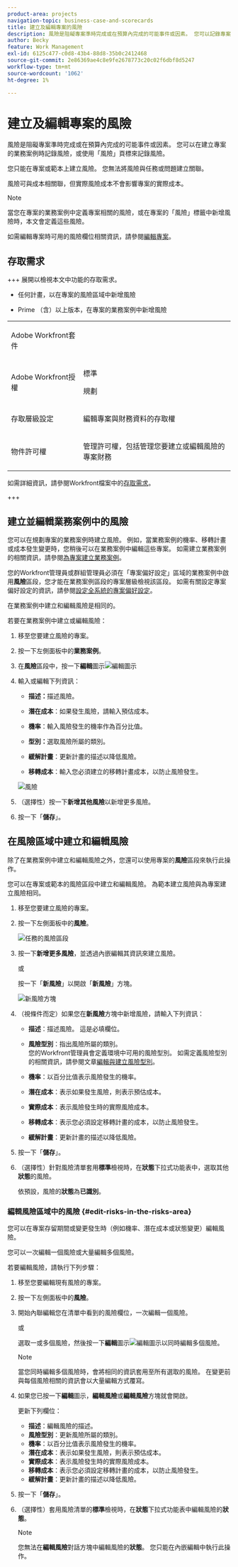 ```yaml
---
product-area: projects
navigation-topic: business-case-and-scorecards
title: 建立及編輯專案的風險
description: 風險是阻礙專案準時完成或在預算內完成的可能事件或因素。 您可以記錄專案風險，作為建立專案業務案例的一部分或使用「風險」頁標。 您可以將風險新增至專案和範本。 您無法將風險與任務或問題建立關聯。
author: Becky
feature: Work Management
exl-id: 6125c477-c0d8-43b4-88d8-35b0c2412468
source-git-commit: 2e86369ae4c8e9fe2678773c20c02f6dbf8d5247
workflow-type: tm+mt
source-wordcount: '1062'
ht-degree: 1%

---
```


# 建立及編輯專案的風險

<!--Audited: 06/2025-->

<!--<span class="preview">The highlighted information on this page refers to functionality not yet generally available. It is available only in the Preview environment for all customers. The same features will also be available in the Production environment for all customers after a week from the Preview release. </span>   

<span class="preview">For more information, see [Interface modernization](/help/quicksilver/product-announcements/product-releases/interface-modernization/interface-modernization.md). </span>-->

風險是阻礙專案準時完成或在預算內完成的可能事件或因素。 您可以在建立專案的業務案例時記錄風險，或使用「風險」頁標來記錄風險。

您只能在專案或範本上建立風險。 您無法將風險與任務或問題建立關聯。

風險可與成本相關聯，但實際風險成本不會影響專案的實際成本。

>[!NOTE]
>
>當您在專案的業務案例中定義專案相關的風險，或在專案的「風險」標籤中新增風險時，本文會定義這些風險。
>
>如需編輯專案時可用的風險欄位相關資訊，請參閱[編輯專案](../../../manage-work/projects/manage-projects/edit-projects.md)。

## 存取需求

+++ 展開以檢視本文中功能的存取需求。 

<table style="table-layout:auto"> 
 <col> 
 <col> 
 <tbody> 
  <tr> 
   <td role="rowheader"><p>Adobe Workfront套件</p></td> 
   <ul><li>任何計畫，以在專案的風險區域中新增風險</p></li>
   <li><p>Prime （含）以上版本，在專案的業務案例中新增風險</p></li></ul>
   </td> 
  </tr> 
  <tr> 
   <td role="rowheader"><p>Adobe Workfront授權</p></td> 
   <td> <p>標準 </p>
   <p>規劃 </p> </td> 
  </tr> 
  <tr> 
   <td role="rowheader"><p>存取層級設定</p></td> 
   <td> <p>編輯專案與財務資料的存取權</p> </td> 
  </tr> 
  <tr> 
   <td role="rowheader"><p>物件許可權</p></td> 
   <td> <p> 管理許可權，包括管理您要建立或編輯風險的專案財務 </p> </td> 
  </tr> 
 </tbody> 
</table>

如需詳細資訊，請參閱Workfront檔案中的[存取需求](/help/quicksilver/administration-and-setup/add-users/access-levels-and-object-permissions/access-level-requirements-in-documentation.md)。


+++

## 建立並編輯業務案例中的風險

您可以在規劃專案的業務案例時建立風險。 例如，當業務案例的機率、移轉計畫或成本發生變更時，您稍後可以在業務案例中編輯這些專案。 如需建立業務案例的相關資訊，請參閱[為專案建立業務案例](../../../manage-work/projects/define-a-business-case/create-business-case.md)。

您的Workfront管理員或群組管理員必須在「專案偏好設定」區域的業務案例中啟用&#x200B;**風險**&#x200B;區段，您才能在業務案例區段的專案層級檢視該區段。 如需有關設定專案偏好設定的資訊，請參閱[設定全系統的專案偏好設定](../../../administration-and-setup/set-up-workfront/configure-system-defaults/set-project-preferences.md)。

在業務案例中建立和編輯風險是相同的。

若要在業務案例中建立或編輯風險：

1. 移至您要建立風險的專案。
1. 按一下左側面板中的&#x200B;**業務案例**。
1. 在&#x200B;**風險**&#x200B;區段中，按一下&#x200B;**編輯**&#x200B;圖示![編輯圖示](assets/edit-icon.png)
1. 輸入或編輯下列資訊：

   * **描述：**&#x200B;描述風險。

   * **潛在成本**：如果發生風險，請輸入預估成本。

   * **機率**：輸入風險發生的機率作為百分比值。

   * **型別：**&#x200B;選取風險所屬的類別。
   * **緩解計畫**：更新計畫的描述以降低風險。

   * **移轉成本**：輸入您必須建立的移轉計畫成本，以防止風險發生。

   ![風險](assets/edit-risk.png)

1. （選擇性）按一下&#x200B;**新增其他風險**&#x200B;以新增更多風險。
1. 按一下「**儲存**」。

## 在風險區域中建立和編輯風險

除了在業務案例中建立和編輯風險之外，您還可以使用專案的&#x200B;**風險**&#x200B;區段來執行此操作。

您可以在專案或範本的風險區段中建立和編輯風險。 為範本建立風險與為專案建立風險相同。

1. 移至您要建立風險的專案。
1. 按一下左側面板中的&#x200B;**風險**。

   ![任務的風險區段](assets/risks-section-on-project-2022.png)

1. 按一下&#x200B;**新增更多風險**，並透過內嵌編輯其資訊來建立風險。

   或

   按一下「**新風險**」以開啟「**新風險**」方塊。

   ![新風險方塊](assets/new-risk-box.png)

1. （視條件而定）如果您在&#x200B;**新風險**&#x200B;方塊中新增風險，請輸入下列資訊：

   * **描述**：描述風險。 這是必填欄位。
   * **風險型別**：指出風險所屬的類別。\
     您的Workfront管理員會定義環境中可用的風險型別。 如需定義風險型別的相關資訊，請參閱文章[編輯與建立風險型別](../../../administration-and-setup/set-up-workfront/configure-system-defaults/edit-create-risk-types.md)。

   * **機率**：以百分比值表示風險發生的機率。
   * **潛在成本**：表示如果發生風險，則表示預估成本。
   * **實際成本**：表示風險發生時的實際風險成本。
   * **移轉成本**：表示您必須設定移轉計畫的成本，以防止風險發生。
   * **緩解計畫**：更新計畫的描述以降低風險。

1. 按一下「**儲存**」。

1. （選擇性）針對風險清單套用&#x200B;**標準**&#x200B;檢視時，在&#x200B;**狀態**&#x200B;下拉式功能表中，選取其他&#x200B;**狀態**&#x200B;的風險。

   依預設，風險的&#x200B;**狀態**&#x200B;為&#x200B;**已識別**。

### 編輯風險區域中的風險 {#edit-risks-in-the-risks-area}

您可以在專案存留期間或變更發生時（例如機率、潛在成本或狀態變更）編輯風險。

您可以一次編輯一個風險或大量編輯多個風險。

若要編輯風險，請執行下列步驟：

1. 移至您要編輯現有風險的專案。
1. 按一下左側面板中的&#x200B;**風險**。
1. 開始內聯編輯您在清單中看到的風險欄位，一次編輯一個風險。

   或

   選取一或多個風險，然後按一下&#x200B;**編輯**&#x200B;圖示![編輯圖示](assets/edit-icon-on-white.png)以同時編輯多個風險。

   >[!NOTE]
   >
   >當您同時編輯多個風險時，會將相同的資訊套用至所有選取的風險。 在變更前與每個風險相關的資訊會以大量編輯方式覆寫。

1. 如果您已按一下&#x200B;**編輯**&#x200B;圖示，**編輯風險**&#x200B;或&#x200B;**編輯風險**&#x200B;方塊就會開啟。

   更新下列欄位：

   * **描述**：編輯風險的描述。
   * **風險型別**：更新風險所屬的類別。
   * **機率**：以百分比值表示風險發生的機率。
   * **潛在成本**：表示如果發生風險，則表示預估成本。
   * **實際成本**：表示風險發生時的實際風險成本。
   * **移轉成本**：表示您必須設定移轉計畫的成本，以防止風險發生。
   * **緩解計畫**：更新計畫的描述以降低風險。

1. 按一下「**儲存**」。
1. （選擇性）套用風險清單的&#x200B;**標準**&#x200B;檢視時，在&#x200B;**狀態**&#x200B;下拉式功能表中編輯風險的&#x200B;**狀態**。

   >[!NOTE]
   >
   >您無法在&#x200B;**編輯風險**&#x200B;對話方塊中編輯風險的&#x200B;**狀態**。 您只能在內嵌編輯中執行此操作。
